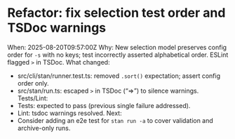 # Refactor: fix selection test order and TSDoc warnings

When: 2025-08-20T09:57:00Z
Why: New selection model preserves config order for `-s` with no keys; test incorrectly asserted alphabetical order. ESLint flagged `>` in TSDoc.
What changed:

- src/cli/stan/runner.test.ts: removed `.sort()` expectation; assert config order only.
- src/stan/run.ts: escaped `>` in TSDoc (“=\>”) to silence warnings.
  Tests/Lint:
- Tests: expected to pass (previous single failure addressed).
- Lint: tsdoc warnings resolved.
  Next:
- Consider adding an e2e test for `stan run -a` to cover validation and archive-only runs.
